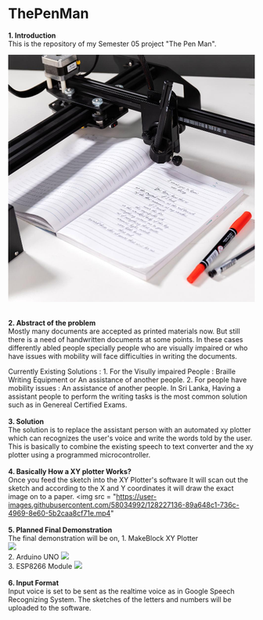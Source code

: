 # ThePenMan
<b> 1. Introduction</b> <br>
   This is the repository of my Semester 05 project "The Pen Man". 
   <p align="center">
   <img src="https://github.com/soujanyalohanathen/ThePenMan/blob/main/Imgs/plotter%20writing.jpg" width="auto">
   </p>
   <br>
<b> 2. Abstract of the problem </b> <br>
   Mostly many documents are accepted as printed materials now. But still there is a need of handwritten documents at some points. In these cases differently abled people specially people who are visually impaired or who have issues with mobility will face difficulties in writing the documents.
   
   Currently Existing Solutions : 
         1. For the Visully impaired People : Braille Writing Equipment or An assistance of another people.
         2. For people have mobility issues : An assistance of another people.
   In Sri Lanka, Having a assistant people to perform the writing tasks is the most common solution such as in Genereal Certified Exams. 
   <br>
   <br>
<b> 3. Solution</b> <br>
   The solution is to replace the assistant person with an automated xy plotter which can recognizes the user's voice and write the words told by the user.
   This is basically to combine the existing speech to text converter and the xy plotter using a programmed microcontroller.
   <br>
   <br>
<b> 4. Basically How a XY plotter Works? </b> <br>
    Once you feed the sketch into the XY Plotter's software It will scan out the sketch and according to the X and Y coordinates it will draw the exact image on to a paper.
    <img src = "https://user-images.githubusercontent.com/58034992/128227136-89a648c1-736c-4969-8e60-5b2caa8cf71e.mp4"
   <br>
   <br>
<b> 5. Planned Final Demonstration </b><br>
   The final demonstration will be on,
      1. MakeBlock XY Plotter<br>
      <img src= "https://user-images.githubusercontent.com/58034992/128227932-94d287c1-3b14-4a62-872f-641c2f23bcd8.jpg" width="350">
      <br>
      2. Arduino UNO
      <img src= "https://user-images.githubusercontent.com/58034992/128227993-021dda2f-d6cd-4598-bfc0-c87ddfbfccac.png" width="350">
      <br>
      3. ESP8266 Module
      <img src= "https://user-images.githubusercontent.com/58034992/128228070-4cf643de-2d89-43e5-a1d3-f611c8d91df2.jpg" width ="350">
<br>
<br>
 <b> 6. Input Format </b><br>
   Input voice is set to be sent as the realtime voice as in Google Speech Recognizing System. 
   The sketches of the letters and numbers will be uploaded to the software.
 
      
